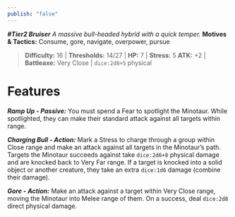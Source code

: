 ```yaml
---
publish: "false"
---
```

***#Tier2 Bruiser***
*A massive bull-headed hybrid with a quick temper.*
**Motives & Tactics:** Consume, gore, navigate, overpower, pursue

> **Difficulty:** 16 | **Thresholds:** 14/27 | **HP:** 7 | **Stress:** 5
> **ATK:** +2 | **Battleaxe:** Very Close | `dice:2d8+5` physical

# Features

***Ramp Up - Passive:*** You must spend a Fear to spotlight the Minotaur. While spotlighted, they can make their standard attack against all targets within range.

***Charging Bull - Action:*** Mark a Stress to charge through a group within Close range and make an attack against all targets in the Minotaur’s path. Targets the Minotaur succeeds against take `dice:2d6+8` physical damage and are knocked back to Very Far range. If a target is knocked into a solid object or another creature, they take an extra `dice:1d6` damage (combine their damage).

***Gore - Action:*** Make an attack against a target within Very Close range, moving the Minotaur into Melee range of them. On a success, deal `dice:2d8` direct physical damage.

